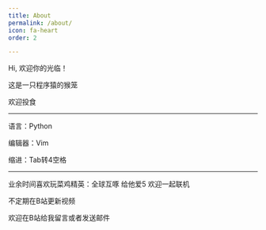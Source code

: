 ```yaml
---
title: About
permalink: /about/
icon: fa-heart
order: 2

---
```


Hi, 欢迎你的光临！

这是一只程序猿的猴笼

欢迎投食

----------

语言：Python

编辑器：Vim

缩进：Tab转4空格

----------

业余时间喜欢玩菜鸡精英：全球互啄 给他爱5 欢迎一起联机

不定期在B站更新视频

欢迎在B站给我留言或者发送邮件
